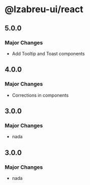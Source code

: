 # @lzabreu-ui/react

## 5.0.0

### Major Changes

- Add Tooltip and Toast components

## 4.0.0

### Major Changes

- Corrections in components

## 3.0.0

### Major Changes

- nada

## 3.0.0

### Major Changes

- nada
